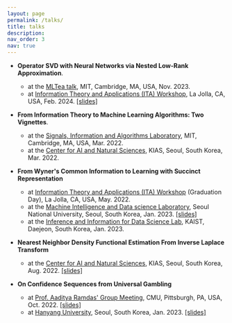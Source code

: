 ```yaml
---
layout: page
permalink: /talks/
title: talks
description:
nav_order: 3
nav: true
---
```


- **Operator SVD with Neural Networks via Nested Low-Rank Approximation**.

  - at the [MLTea talk](https://calendar.csail.mit.edu/events/270823), MIT, Cambridge, MA, USA, Nov. 2023.
  - at [Information Theory and Applications (ITA) Workshop](https://ita.ucsd.edu), La Jolla, CA, USA, Feb. 2024. [[slides]](../assets/pdf/talks/neuralsvd_2024_ita.pdf)

- **From Information Theory to Machine Learning Algorithms: Two Vignettes**.

  - at the [Signals, Information and Algorithms Laboratory](https://www.rle.mit.edu/sia/), MIT, Cambridge, MA, USA, Mar. 2022.
  - at the [Center for AI and Natural Sciences](https://www.kias.re.kr/kias/activities/seminars/view.do?seqno=PGN1720220217-0002&menuNo=404003), KIAS, Seoul, South Korea, Mar. 2022.

- **From Wyner's Common Information to Learning with Succinct Representation**

  - at [Information Theory and Applications (ITA) Workshop](https://ita.ucsd.edu) (Graduation Day), La Jolla, CA, USA, May. 2022.
  - at the [Machine Intelligence and Data science Laboratory](https://mindlab-snu.github.io/), Seoul National University, Seoul, South Korea, Jan. 2023. [[slides]](../assets/pdf/talks/wyner_2023.pdf)
  - at the [Inference and Information for Data Science Lab](https://iids.kaist.ac.kr/), KAIST, Daejeon, South Korea, Jan. 2023.

- **Nearest Neighbor Density Functional Estimation From Inverse Laplace Transform**

  - at the [Center for AI and Natural Sciences](https://www.kias.re.kr/kias/activities/seminars/view.do?seqno=PGN1720220804-0001&menuNo=404003), KIAS, Seoul, South Korea, Aug. 2022. [[slides]](../assets/pdf/talks/knn_2022_kias.pdf)

- **On Confidence Sequences from Universal Gambling**
  - at [Prof. Aaditya Ramdas' Group Meeting](https://www.stat.cmu.edu/~aramdas), CMU, Pittsburgh, PA, USA, Oct. 2022. [[slides]](../assets/pdf/talks/gambling_2022_cmu.pdf)
  - at [Hanyang University](), Seoul, South Korea, Jan. 2023. [[slides]](../assets/pdf/talks/gambling_2023_hanyang.pdf)
